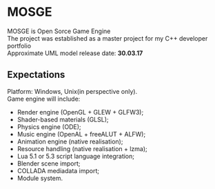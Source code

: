 # MOSGE
MOSGE is Open Sorce Game Engine  
The project was established as a master project for my C++ developer portfolio  
Approximate UML model release date: **30.03.17**
## Expectations
Platform: Windows, Unix(in perspective only).  
Game engine will include:
* Render engine (OpenGL + GLEW + GLFW3);
* Shader-based materials (GLSL);
* Physics engine (ODE);
* Music engine (OpenAL + freeALUT + ALFW);
* Animation engine (native realisation);
* Resource handling (native realisation + lzma);
* Lua 5.1 or 5.3 script language integration;
* Blender scene import;
* COLLADA mediadata import;
* Module system.
